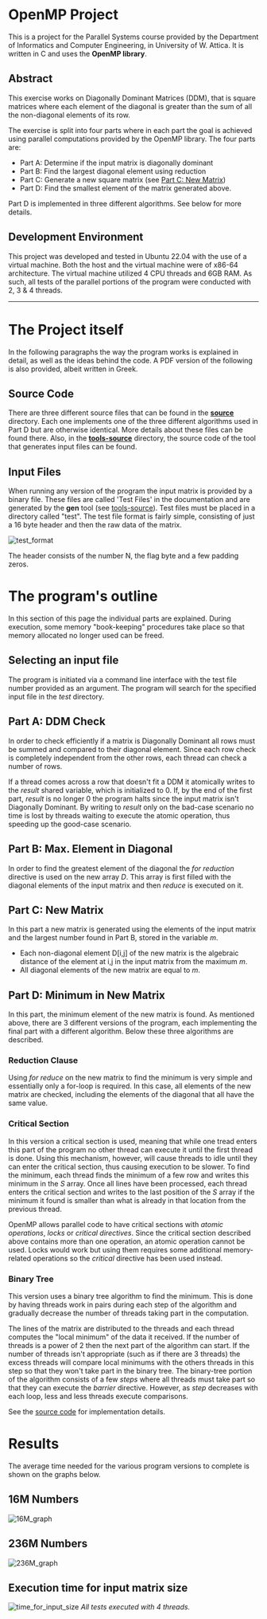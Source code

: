 # OpenMP Project
This is a project for the Parallel Systems course provided by the Department of Informatics and Computer Engineering, in University of W. Attica. It is written in C and uses the **OpenMP library**.

## Abstract
This exercise works on Diagonally Dominant Matrices (DDM), that is square matrices where each element of the diagonal is greater than the sum of all the non-diagonal elements of its row.

The exercise is split into four parts where in each part the goal is achieved using parallel computations provided by the OpenMP library. The four parts are:
 - Part A: Determine if the input matrix is diagonally dominant
 - Part B: Find the largest diagonal element using reduction
 - Part C: Generate a new square matrix (see [Part C: New Matrix](https://github.com/aiaskarioris/OpenMP1#part-c-new-matrix))
 - Part D: Find the smallest element of the matrix generated above.
 
Part D is implemented in three different algorithms. See below for more details.

## Development Environment
This project was developed and tested in Ubuntu 22.04 with the use of a virtual machine. Both the host and the virtual machine were of x86-64 architecture. The virtual machine utilized 4 CPU threads and 6GB RAM. As such, all tests of the parallel portions of the program were conducted with 2, 3 & 4 threads.

---

# The Project itself
In the following paragraphs the way the program works is explained in detail, as well as the ideas behind the code. A PDF version of the following is also provided, albeit written in Greek.

## Source Code
There are three different source files that can be found in the [**source**](https://github.com/aiaskarioris/OpenMP1/tree/main/source) directory. Each one implements one of the three different algorithms used in Part D but are otherwise identical. More details about these files can be found there. Also, in the [**tools-source**](https://github.com/aiaskarioris/OpenMP1/tree/main/tools-source) directory, the source code of the tool that generates input files can be found.

## Input Files
When running any version of the program the input matrix is provided by a binary file. These files are called 'Test Files' in the documentation and are generated by the **gen** tool (see [tools-source](https://github.com/aiaskarioris/OpenMP1/tree/main/tools-source)). Test files must be placed in a directory called "test". The test file format is fairly simple, consisting of just a 16 byte header and then the raw data of the matrix.

![test_format](https://github.com/aiaskarioris/OpenMP1/assets/120812213/c5635bac-4594-4cd8-8e02-d2bbd641df22)


The header consists of the number N, the flag byte and a few padding zeros.

# The program's outline
In this section of this page the individual parts are explained. During execution, some memory "book-keeping" procedures take place so that memory allocated no longer used can be freed. 

## Selecting an input file
The program is initiated via a command line interface with the test file number provided as an argument. The program will search for the specified input file in the *test* directory.

## Part A: DDM Check
In order to check efficiently if a matrix is Diagonally Dominant all rows must be summed and compared to their diagonal element. Since each row check is completely independent from the other rows, each thread can check a number of rows.

If a thread comes across a row that doesn't fit a DDM it atomically writes to the *result* shared variable, which is initialized to 0. If, by the end of the first part, *result* is no longer 0 the program halts since the input matrix isn't Diagonally Dominant. By writing to *result* only on the bad-case scenario no time is lost by threads waiting to execute the atomic operation, thus speeding up the good-case scenario.

## Part B: Max. Element in Diagonal
In order to find the greatest element of the diagonal the *for reduction* directive is used on the new array *D*. This array is first filled with the diagonal elements of the input matrix and then *reduce* is executed on it.

## Part C: New Matrix
In this part a new matrix is generated using the elements of the input matrix and the largest number found in Part B, stored in the variable *m*. 
- Each non-diagonal element D\[i,j\] of the new matrix is the algebraic distance of the element at i,j in the input matrix from the maximum *m*.
- All diagonal elements of the new matrix are equal to *m*.

## Part D: Minimum in New Matrix
In this part, the minimum element of the new matrix is found. As mentioned above, there are 3 different versions of the program, each implementing the final part with a different algorithm. Below these three algorithms are described. 

### Reduction Clause
Using *for reduce* on the new matrix to find the minimum is very simple and essentially only a for-loop is required. In this case, all elements of the new matrix are checked, including the elements of the diagonal that all have the same value. 

### Critical Section
In this version a critical section is used, meaning that while one tread enters this part of the program no other thread can execute it until the first thread is done. Using this mechanism, however, will cause threads to idle until they can enter the critical section, thus causing execution to be slower.
To find the minimum, each thread finds the minimum of a few row and writes this minimum in the *S* array. Once all lines have been processed, each thread enters the critical section and writes to the last position of the *S* array if the minimum it found is smaller than what is already in that location from the previous thread.

OpenMP allows parallel code to have critical sections with *atomic operations*, *locks* or *critical directives*. Since the critical section described above contains more than one operation, an atomic operation cannot be used. Locks would work but using them requires some additional memory-related operations so the *critical* directive has been used instead.

### Binary Tree
This version uses a binary tree algorithm to find the minimum. This is done by having threads work in pairs during each step of the algorithm and gradually decrease the number of threads taking part in the computation.

The lines of the matrix are distributed to the threads and each thread computes the "local minimum" of the data it received. If the number of threads is a power of 2 then the next part of the algorithm can start. If the number of threads isn't appropriate (such as if there are 3 threads) the excess threads will compare local minimums with the others threads in this step so that they won't take part in the binary tree. The binary-tree portion of the algorithm consists of a few *steps* where all threads must take part so that they can execute the *barrier* directive. However, as *step* decreases with each loop, less and less threads execute comparisons.

See the [source code](https://github.com/aiaskarioris/OpenMP1/blob/main/source/ex1_d2_2.c) for implementation details.

# Results
The average time needed for the various program versions to complete is shown on the graphs below.
## 16M Numbers
![16M_graph](https://github.com/aiaskarioris/OpenMP1/assets/120812213/791d10c7-aa76-4d0c-b486-38b5ca626989)

## 236M Numbers
![236M_graph](https://github.com/aiaskarioris/OpenMP1/assets/120812213/e1133c41-8750-40c1-a2ae-d754eda94500)

## Execution time for input matrix size
![time_for_input_size](https://github.com/aiaskarioris/OpenMP1/assets/120812213/06117c00-ef1f-4c32-9131-54636d469b1b)
*All tests executed with 4 threads.*



